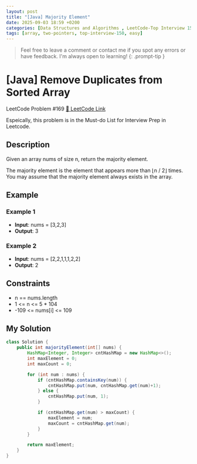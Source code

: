 ```yaml
---
layout: post
title: "[Java] Majority Element"
date: 2025-09-03 18:59 +0200
categories: [Data Structures and Algorithms , LeetCode-Top Interview 150]
tags: [array, two-pointers, top-interview-150, easy]
---
```



> Feel free to leave a comment or contact me if you spot any errors or have feedback. I'm always open to learning!
{: .prompt-tip }
 

# [Java] Remove Duplicates from Sorted Array

LeetCode Problem #169 [🔗 LeetCode Link](https://leetcode.com/problems/majority-element/description/?envType=study-plan-v2&envId=top-interview-150)


Espeically, this problem is in the Must-do List for Interview Prep in Leetcode. 


## Description

Given an array nums of size n, return the majority element.

The majority element is the element that appears more than ⌊n / 2⌋ times. You may assume that the majority element always exists in the array.


## Example

### Example 1

* **Input**: nums = [3,2,3]
* **Output**: 3


### Example 2

* **Input**: nums = [2,2,1,1,1,2,2]
* **Output**: 2


## Constraints


- n == nums.length
- 1 <= n <= 5 * 104
- -109 <= nums[i] <= 109



## My Solution

```java
class Solution {
    public int majorityElement(int[] nums) {
        HashMap<Integer, Integer> cntHashMap = new HashMap<>();
        int maxElement = 0;
        int maxCount = 0;

        for (int num : nums) {
            if (cntHashMap.containsKey(num)) {
                cntHashMap.put(num, cntHashMap.get(num)+1);
            } else {
                cntHashMap.put(num, 1);
            }

            if (cntHashMap.get(num) > maxCount) {
                maxElement = num;
                maxCount = cntHashMap.get(num);
            }
        }

        return maxElement;
    }
}
```

